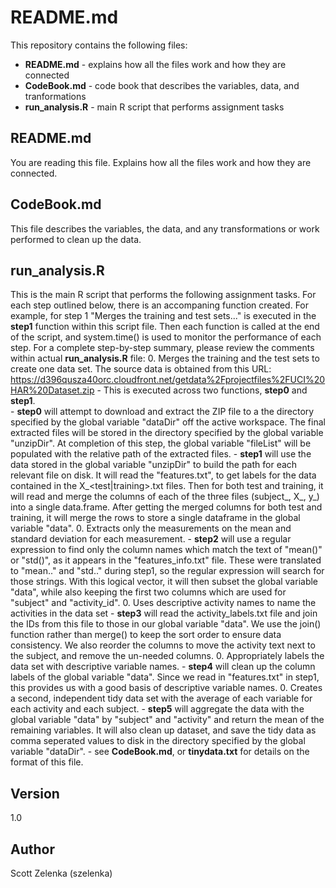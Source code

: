 README.md
=========

This repository contains the following files:
 - **README.md** - explains how all the files work and how they are connected
 - **CodeBook.md** - code book that describes the variables, data, and tranformations
 - **run_analysis.R** - main R script that performs assignment tasks

README.md
--
You are reading this file.  Explains how all the files work and how they are connected.

CodeBook.md
--
This file describes the variables, the data, and any transformations or work performed to clean up the data.

run_analysis.R
--
This is the main R script that performs the following assignment tasks.  For each step outlined below, there is an accompaning function created.  For example, for step 1 "Merges the training and test sets..." is executed in the **step1** function within this script file.  Then each function is called at the end of the script, and system.time() is used to monitor the performance of each step.  For a complete step-by-step summary, please review the comments within actual **run_analysis.R** file:
 0. Merges the training and the test sets to create one data set.  The source data is obtained from this URL:
https://d396qusza40orc.cloudfront.net/getdata%2Fprojectfiles%2FUCI%20HAR%20Dataset.zip
    - This is executed across two functions, **step0** and **step1**.  
    - **step0** will attempt to download and extract the ZIP file to a the directory specified by the global variable "dataDir" off the active workspace.  The final extracted files will be stored in the directory specified by the global variable "unzipDir".  At completion of this step, the global variable "fileList" will be populated with the relative path of the extracted files.
    - **step1** will use the data stored in the global variable "unzipDir" to build the path for each relevant file on disk.  It will read the "features.txt", to get labels for the data contained in the X_<test|training>.txt files.  Then for both test and training, it will read and merge the columns of each of the three files (subject_, X_, y_) into a single data.frame.  After getting the merged columns for both test and training, it will merge the rows to store a single dataframe in the global variable "data".
 0. Extracts only the measurements on the mean and standard deviation for each measurement.
    - **step2** will use a regular expression to find only the column names which match the text of "mean()" or "std()", as it appears in the "features_info.txt" file.  These were translated to "mean.." and "std.." during step1, so the regular expression will search for those strings.  With this logical vector, it will then subset the global variable "data", while also keeping the first two columns which are used for "subject" and "activity_id".
 0. Uses descriptive activity names to name the activities in the data set
    - **step3** will read the activity_labels.txt file and join the IDs from this file to those in our global variable "data".  We use the join() function rather than merge() to keep the sort order to ensure data consistency.  We also reorder the columns to move the activity text next to the subject, and remove the un-needed columns.
 0. Appropriately labels the data set with descriptive variable names. 
    - **step4** will clean up the column labels of the global variable "data".  Since we read in "features.txt" in step1, this provides us with a good basis of descriptive variable names.
 0. Creates a second, independent tidy data set with the average of each variable for each activity and each subject. 
    - **step5** will aggregate the data with the global variable "data" by "subject" and "activity" and return the mean of the remaining variables.  It will also clean up dataset, and save the tidy data as comma seperated values to disk in the directory specified by the global variable "dataDir".
    - see **CodeBook.md**, or **tinydata.txt** for details on the format of this file.

Version
--
1.0

Author
--
Scott Zelenka (szelenka)
